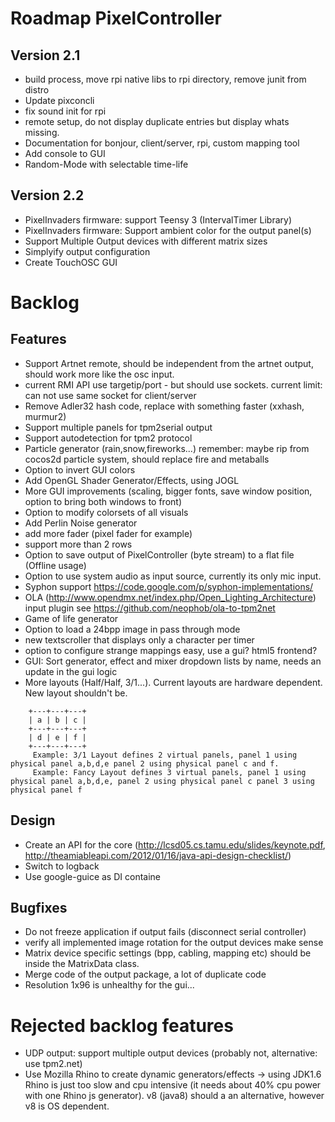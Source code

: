 # Roadmap PixelController

## Version 2.1
* build process, move rpi native libs to rpi directory, remove junit from distro
* Update pixconcli
* fix sound init for rpi
* remote setup, do not display duplicate entries but display whats missing.
* Documentation for bonjour, client/server, rpi, custom mapping tool
* Add console to GUI
* Random-Mode with selectable time-life

## Version 2.2
* PixelInvaders firmware: support Teensy 3 (IntervalTimer Library)
* PixelInvaders firmware: Support ambient color for the output panel(s)
* Support Multiple Output devices with different matrix sizes
* Simplyify output configuration
* Create TouchOSC GUI

# Backlog

## Features

* Support Artnet remote, should be independent from the artnet output, should work more like the osc input.
* current RMI API use targetip/port - but should use sockets. current limit: can not use same socket for client/server
* Remove Adler32 hash code, replace with something faster (xxhash, murmur2)
* Support multiple panels for tpm2serial output
* Support autodetection for tpm2 protocol
* Particle generator (rain,snow,fireworks...) remember: maybe rip from cocos2d particle system, should replace fire and metaballs
* Option to invert GUI colors
* Add OpenGL Shader Generator/Effects, using JOGL
* More GUI improvements (scaling, bigger fonts, save window position, option to bring both windows to front)
* Option to modify colorsets of all visuals
* Add Perlin Noise generator
* add more fader (pixel fader for example)
* support more than 2 rows
* Option to save output of PixelController (byte stream) to a flat file (Offline usage)
* Option to use system audio as input source, currently its only mic input. 
* Syphon support https://code.google.com/p/syphon-implementations/
* OLA (http://www.opendmx.net/index.php/Open_Lighting_Architecture) input plugin see https://github.com/neophob/ola-to-tpm2net
* Game of life generator
* Option to load a 24bpp image in pass through mode
* new textscroller that displays only a character per timer
* option to configure strange mappings easy, use a gui? html5 frontend?
* GUI: Sort generator, effect and mixer dropdown lists by name, needs an update in the gui logic
* More layouts (Half/Half, 3/1...). Current layouts are hardware dependent. New layout shouldn't be. 

```
    +---+---+---+
    | a | b | c |
    +---+---+---+   
    | d | e | f |
    +---+---+---+   
     Example: 3/1 Layout defines 2 virtual panels, panel 1 using physical panel a,b,d,e panel 2 using physical panel c and f.
     Example: Fancy Layout defines 3 virtual panels, panel 1 using physical panel a,b,d,e, panel 2 using physical panel c panel 3 using physical panel f
```

## Design
* Create an API for the core (http://lcsd05.cs.tamu.edu/slides/keynote.pdf, http://theamiableapi.com/2012/01/16/java-api-design-checklist/)
* Switch to logback
* Use google-guice as DI containe

## Bugfixes
* Do not freeze application if output fails (disconnect serial controller)
* verify all implemented image rotation for the output devices make sense
* Matrix device specific settings (bpp, cabling, mapping etc) should be inside the MatrixData class.
* Merge code of the output package, a lot of duplicate code 
* Resolution 1x96 is unhealthy for the gui...


# Rejected backlog features

* UDP output: support multiple output devices (probably not, alternative: use tpm2.net)
* Use Mozilla Rhino to create dynamic generators/effects -> using JDK1.6 Rhino is just too slow and cpu intensive (it needs about 40% cpu power with one Rhino js generator). v8 (java8) should a an alternative, however v8 is OS dependent.


